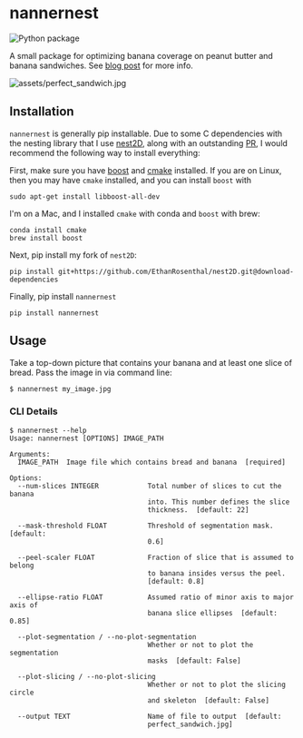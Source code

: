 # nannernest

![Python package](https://github.com/EthanRosenthal/nannernest/workflows/Python%20package/badge.svg?branch=master)

A small package for optimizing banana coverage on peanut butter and banana sandwiches. See [blog post](https://www.ethanrosenthal.com/2020/08/25/optimal-peanut-butter-and-banana-sandwiches/) for more info.


![assets/perfect_sandwich.jpg](assets/perfect_sandwich.jpg)


## Installation

`nannernest` is generally pip installable. Due to some C dependencies with the nesting library that I use [nest2D](https://github.com/markfink/nest2D), along with an outstanding [PR](https://github.com/markfink/nest2D/pull/2), I would recommend the following way to install everything:

 First, make sure you have [boost](https://www.boost.org/) and [cmake](https://cmake.org/) installed. If you are on Linux, then you may have `cmake` installed, and you can install `boost` with 
 
 ```commandline
sudo apt-get install libboost-all-dev 
```
 
 I'm on a Mac, and I installed `cmake` with conda and `boost` with brew:
 
 ```commandline
conda install cmake
brew install boost
```

Next, pip install my fork of `nest2D`:

```commandline
pip install git+https://github.com/EthanRosenthal/nest2D.git@download-dependencies
```

Finally, pip install `nannernest`

```commandline
pip install nannernest
```

## Usage

Take a top-down picture that contains your banana and at least one slice of bread. Pass the image in via command line:

```commandline
$ nannernest my_image.jpg
```

### CLI Details

```commandline
$ nannernest --help
Usage: nannernest [OPTIONS] IMAGE_PATH

Arguments:
  IMAGE_PATH  Image file which contains bread and banana  [required]

Options:
  --num-slices INTEGER            Total number of slices to cut the banana
                                  into. This number defines the slice
                                  thickness.  [default: 22]

  --mask-threshold FLOAT          Threshold of segmentation mask.  [default:
                                  0.6]

  --peel-scaler FLOAT             Fraction of slice that is assumed to belong
                                  to banana insides versus the peel.
                                  [default: 0.8]

  --ellipse-ratio FLOAT           Assumed ratio of minor axis to major axis of
                                  banana slice ellipses  [default: 0.85]

  --plot-segmentation / --no-plot-segmentation
                                  Whether or not to plot the segmentation
                                  masks  [default: False]

  --plot-slicing / --no-plot-slicing
                                  Whether or not to plot the slicing circle
                                  and skeleton  [default: False]

  --output TEXT                   Name of file to output  [default:
                                  perfect_sandwich.jpg]
```
